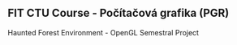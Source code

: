 ## FIT CTU Course - Počítačová grafika (PGR)

Haunted Forest Environment - OpenGL Semestral Project
